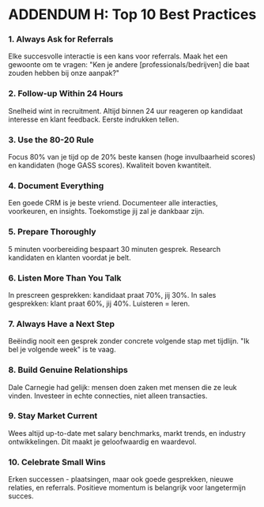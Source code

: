 # **ADDENDUM H: Top 10 Best Practices**

### 1. Always Ask for Referrals

Elke succesvolle interactie is een kans voor referrals. Maak het een
gewoonte om te vragen: "Ken je andere \[professionals/bedrijven\] die
baat zouden hebben bij onze aanpak?"

### 2. Follow-up Within 24 Hours

Snelheid wint in recruitment. Altijd binnen 24 uur reageren op kandidaat
interesse en klant feedback. Eerste indrukken tellen.

### 3. Use the 80-20 Rule

Focus 80% van je tijd op de 20% beste kansen (hoge invulbaarheid scores)
en kandidaten (hoge GASS scores). Kwaliteit boven kwantiteit.

### 4. Document Everything

Een goede CRM is je beste vriend. Documenteer alle interacties,
voorkeuren, en insights. Toekomstige jij zal je dankbaar zijn.

### 5. Prepare Thoroughly

5 minuten voorbereiding bespaart 30 minuten gesprek. Research kandidaten
en klanten voordat je belt.

### 6. Listen More Than You Talk

In prescreen gesprekken: kandidaat praat 70%, jij 30%. In sales
gesprekken: klant praat 60%, jij 40%. Luisteren = leren.

### 7. Always Have a Next Step

Beëindig nooit een gesprek zonder concrete volgende stap met tijdlijn.
"Ik bel je volgende week" is te vaag.

### 8. Build Genuine Relationships

Dale Carnegie had gelijk: mensen doen zaken met mensen die ze leuk
vinden. Investeer in echte connecties, niet alleen transacties.

### 9. Stay Market Current

Wees altijd up-to-date met salary benchmarks, markt trends, en industry
ontwikkelingen. Dit maakt je geloofwaardig en waardevol.

### 10. Celebrate Small Wins

Erken successen - plaatsingen, maar ook goede gesprekken, nieuwe
relaties, en referrals. Positieve momentum is belangrijk voor
langetermijn succes.
